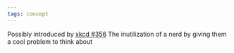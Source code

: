```yaml
---
tags: concept
---
```


Possibly introduced by [xkcd #356](https://xkcd.com/356/)
The inutilization of a nerd by giving them a cool problem to think about
